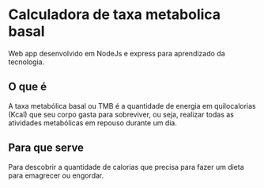 # Calculadora de taxa metabolica basal

Web app desenvolvido em NodeJs e express para aprendizado da tecnologia.

## O que é

A taxa metabólica basal ou TMB é a quantidade de energia em quilocalorias (Kcal) que seu corpo gasta para sobreviver, ou seja, realizar todas as atividades metabólicas em repouso durante um dia.

## Para que serve 

Para descobrir a quantidade de calorias que precisa para fazer um dieta para emagrecer ou engordar.